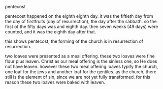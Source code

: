 pentecost

pentecost happened on the eighth eighth day. it was the fiftieth day from the day of firstfruits
(day of resurrection), the day after the sabbath. so the first of the fifty days was
and eighth day. then seven weeks (49 days) were counted, and it was the eighth day after that.

this shows pentecost, the forming of the church is in resurrection of resurrection.

two loaves were presented as a meal offering. these two loaves were fine flour plus
leaven. Christ as our meal offering is the sinless one, so He does not have leaven.
however these two meal offering loaves typify the church, one loaf for the jews and
another loaf for the gentiles. as the church, there still is the element of sin, since
we are not yet fully transformed. for this reason these two loaves were baked with leaven.
